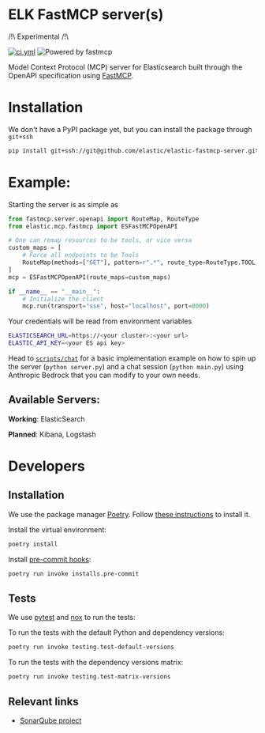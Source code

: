# ELK FastMCP server(s)

/!\ Experimental /!\

[![ci.yml](https://github.com/elastic/mvp-mlops-platform/actions/workflows/ci.yml/badge.svg)](https://github.com/elastic/mvp-mlops-platform/actions/workflows/ci.yml)
![Powered by fastmcp](https://img.shields.io/badge/Powered%20by-fastmcp-blue)


Model Context Protocol (MCP) server for Elasticsearch built through the OpenAPI specification using [FastMCP](https://github.com/jlowin/fastmcp).


# Installation
We don't have a PyPI package yet, but you can install the package through `git+ssh`

```bash
pip install git+ssh://git@github.com/elastic/elastic-fastmcp-server.git
```

# Example:

Starting the server is as simple as
```python
from fastmcp.server.openapi import RouteMap, RouteType
from elastic.mcp.fastmcp import ESFastMCPOpenAPI

# One can remap resources to be tools, or vice versa
custom_maps = [
    # Force all endpoints to be Tools
    RouteMap(methods=["GET"], pattern=r".*", route_type=RouteType.TOOL),
]
mcp = ESFastMCPOpenAPI(route_maps=custom_maps)

if __name__ == "__main__":
    # Initialize the client
    mcp.run(transport="sse", host="localhost", port=8000)
```
Your credentials will be read from environment variables
```bash
ELASTICSEARCH_URL=https://<your cluster>:<your url>
ELASTIC_API_KEY=<your ES api key>
```

Head to [`scripts/chat`](scripts/chat) for a basic implementation example on how to spin up the server (`python server.py`) and a chat session (`python main.py`) using Anthropic Bedrock that you can modify to your own needs.

## Available Servers:

**Working**: ElasticSearch

**Planned**: Kibana, Logstash


# Developers

## Installation

We use the package manager [Poetry](https://python-poetry.org/). Follow [these instructions](https://python-poetry.org/docs/#installation) to install it.

Install the virtual environment:
```bash
poetry install
```

Install [pre-commit hooks](https://pre-commit.com/):

```bash
poetry run invoke installs.pre-commit
```

## Tests

We use [pytest](https://docs.pytest.org/en/stable/) and [nox](https://nox.thea.codes/en/stable/) to run the tests:

To run the tests with the default Python and dependency versions:

```bash
poetry run invoke testing.test-default-versions
```

To run the tests with the dependency versions matrix:

```bash
poetry run invoke testing.test-matrix-versions
```

## Relevant links
- [SonarQube project](https://sonar.elastic.dev/dashboard?id=)
